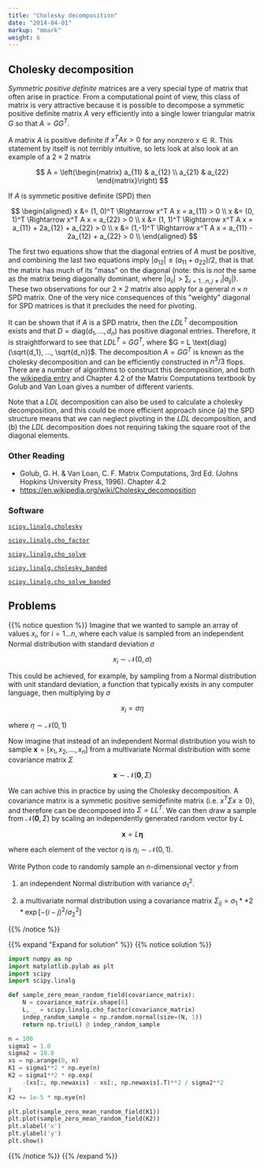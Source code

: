 ```yaml
---
title: "Cholesky decomposition"
date: "2014-04-01"
markup: "mmark"
weight: 6 
---
```


## Cholesky decomposition

*Symmetric positive definite* matrices are a very special type of matrix that often 
arise in practice. From a computational point of view, this class of matrix is very 
attractive because it is possible to decompose a symmetic positive definite matrix $A$ 
very efficiently into a single lower triangular matrix $G$ so that $A = GG^T$. 

A matrix $A$ is positive definite if $x^T A x > 0$  for any nonzero $x \in \mathbb{R}$. 
This statement by itself is not terribly intuitive, so lets look at also look at an 
example of a $2 \times 2$ matrix

$$
A = \left(\begin{matrix}
a_{11} & a_{12} \\
a_{21} & a_{22}
\end{matrix}\right)
$$

If $A$ is symmetic positive definite (SPD) then

$$
\begin{aligned}
x &= (1, 0)^T \Rightarrow x^T A x = a_{11} > 0 \\
x &= (0, 1)^T \Rightarrow x^T A x = a_{22} > 0 \\
x &= (1, 1)^T \Rightarrow x^T A x = a_{11} + 2a_{12} + a_{22} > 0 \\
x &= (1,-1)^T \Rightarrow x^T A x = a_{11} - 2a_{12} + a_{22} > 0 \\
\end{aligned}
$$

The first two equations show that the diagonal entries of $A$ must be positive, and 
combining the last two equations imply $|a_{12}| \le (a_{11} + a_{22}) / 2$, that is 
that the matrix has much of its "mass" on the diagonal (note: this is *not* the same as 
the matrix being diagonally dominant, where $|a_{ii}| > \sum_{i=1...n,j \ne i} 
|a_{ij}|$). These two observations for our $2 \times 2$ matrix also apply for a general 
$n \times n$ SPD matrix. One of the very nice consequences of this "weighty" diagonal 
for SPD matrices is that it precludes the need for pivoting.

It can be shown that if $A$ is a SPD matrix, then the $LDL^T$ decomposition exists and 
that $D = \text{diag}(d_1, ..., d_n)$ has positive diagonal entries. Therefore, it is 
straightforward to see that $LDL^T$ = $GG^T$, where $G = L \text{diag}(\sqrt{d_1}, ..., 
\sqrt{d_n})$. The decomposition $A = GG^T$ is known as the cholesky decomposition and 
can be efficiently constructed in $n^3 / 3$ flops. There are a number of algorithms to 
construct this decomposition, and both the [wikipedia 
entry](https://en.wikipedia.org/wiki/Cholesky_decomposition) and Chapter 4.2 of the 
Matrix Computations textbook by Golub and Van Loan gives a number of different varients.

Note that a $LDL$ decomposition can also be used to calculate a cholesky decomposition, 
and this could be more efficient approach since (a) the SPD structure means that we can 
neglect pivoting in the $LDL$ decomposition, and (b) the $LDL$ decomposition does not 
requiring taking the square root of the diagonal elements. 

### Other Reading

- Golub, G. H. & Van Loan, C. F. Matrix Computations, 3rd Ed. (Johns Hopkins University 
  Press, 1996). Chapter 4.2
- https://en.wikipedia.org/wiki/Cholesky_decomposition

### Software

[`scipy.linalg.cholesky`](https://docs.scipy.org/doc/scipy/reference/generated/scipy.linalg.cholesky.html)

[`scipy.linalg.cho_factor`](https://docs.scipy.org/doc/scipy/reference/generated/scipy.linalg.cho_factor.html)

[`scipy.linalg.cho_solve`](https://docs.scipy.org/doc/scipy/reference/generated/scipy.linalg.cho_solve.html)

[`scipy.linalg.cholesky_banded`](https://docs.scipy.org/doc/scipy/reference/generated/scipy.linalg.cholesky_banded.html)

[`scipy.linalg.cho_solve_banded`](https://docs.scipy.org/doc/scipy/reference/generated/scipy.linalg.cho_solve_banded.html)

## Problems

{{% notice question %}}
Imagine that we wanted to sample an array of values $x_i$, for $i = 1...n$, where each 
value is sampled from an independent Normal distribution with standard deviation 
$\sigma$

 $$x_i \sim \mathcal{N}(0, \sigma)$$

 This could be achieved, for example, by sampling from a Normal distribution with unit 
 standard deviation, a function that typically exists in any computer language, then 
 multiplying by $\sigma$

 $$x_i = \sigma \eta$$

 where $\eta \sim \mathcal{N}(0, 1)$

 Now imagine that instead of an independent Normal distribution you wish to sample 
 $\mathbf{x} = [x_1, x_2, ..., x_n]$ from a multivariate Normal distribution with some 
 covariance matrix $\Sigma$

 $$\mathbf{x} \sim \mathcal{N}(\mathbf{0}, \Sigma)$$

 We can achive this in practice by using the Cholesky decomposition. A covariance 
 matrix is a symmetic positive semidefinite matrix (i.e. $x^T \Sigma x \ge 0$}, and 
 therefore can be decomposed into  $\Sigma = LL^T$. We can then draw a sample from 
 $\mathcal{N}(\mathbf{0}, \Sigma)$ by scaling an independently generated random vector 
 by $L$

 $$\mathbf{x} = L \mathbf{\eta}$$

 where each element of the vector $\eta$ is $\eta_i \sim \mathcal{N}(0, 1)$.

 Write Python code to randomly sample an n-dimensional vector $y$ from 
 
 1. an independent Normal distribution with variance $\sigma_1^2$.

 2. a multivariate normal distribution using a covariance matrix $\Sigma_{ij} = 
    \sigma_1**2 * \exp[-(i- j)^2/ \sigma_2^2]$

{{% /notice %}}

{{% expand "Expand for solution" %}}
{{% notice solution %}}

```python
import numpy as np
import matplotlib.pylab as plt
import scipy
import scipy.linalg

def sample_zero_mean_random_field(covariance_matrix):
    N = covariance_matrix.shape[0]
    L, _ = scipy.linalg.cho_factor(covariance_matrix)
    indep_random_sample = np.random.normal(size=(N, 1))
    return np.triu(L) @ indep_random_sample

n = 100
sigma1 = 1.0
sigma2 = 10.0
xs = np.arange(0, n)
K1 = sigma1**2 * np.eye(n)
K2 = sigma1**2 * np.exp(
    -(xs[:, np.newaxis] - xs[:, np.newaxis].T)**2 / sigma2**2
)
K2 += 1e-5 * np.eye(n)

plt.plot(sample_zero_mean_random_field(K1))
plt.plot(sample_zero_mean_random_field(K2))
plt.xlabel('x')
plt.ylabel('y')
plt.show()
```
{{% /notice %}}
{{% /expand %}}
